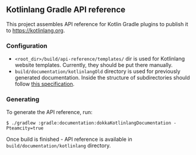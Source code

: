 ## Kotlinlang Gradle API reference

This project assembles API reference for Kotlin Gradle plugins to publish it to https://kotlinlang.org.

### Configuration

- `<root_dir>/build/api-reference/templates/` dir is used for Kotlinlang website templates. Currently, they should be put there manually.
- `build/documentation/kotlinlangOld` directory is used for previously generated documentation.
  Inside the structure of subdirectories 
should follow [this specification](https://github.com/Kotlin/dokka/tree/1.9.20/dokka-subprojects/plugin-versioning#directory-structure).

### Generating

To generate the API reference, run:
```shell
$ ./gradlew :gradle:documentation:dokkaKotlinlangDocumentation -Pteamcity=true
```

Once build is finished - API reference is available in `build/documentation/kotlinlang` directory.
